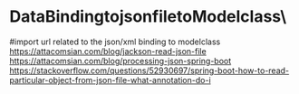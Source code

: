# DataBindingtojsonfiletoModelclass\

#import url related to the json/xml binding to modelclass
https://attacomsian.com/blog/jackson-read-json-file
https://attacomsian.com/blog/processing-json-spring-boot
https://stackoverflow.com/questions/52930697/spring-boot-how-to-read-particular-object-from-json-file-what-annotation-do-i
